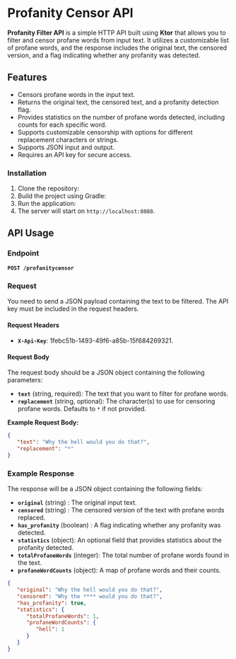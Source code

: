# Profanity Censor API

**Profanity Filter API** is a simple HTTP API built using **Ktor** that allows you to filter and censor profane words from input text. It utilizes a customizable list of profane words, and the response includes the original text, the censored version, and a flag indicating whether any profanity was detected.

## Features

- Censors profane words in the input text.
- Returns the original text, the censored text, and a profanity detection flag.
- Provides statistics on the number of profane words detected, including counts for each specific word.
- Supports customizable censorship with options for different replacement characters or strings.
- Supports JSON input and output.
- Requires an API key for secure access.

### Installation

1. Clone the repository:
2. Build the project using Gradle:
3. Run the application:
4. The server will start on `http://localhost:8080`.

## API Usage

### Endpoint

**`POST /profanitycensor`**

### Request

You need to send a JSON payload containing the text to be filtered. The API key must be included in the request headers.

#### Request Headers

- **`X-Api-Key`**: 1febc51b-1493-49f6-a85b-15f684269321.

#### Request Body

The request body should be a JSON object containing the following parameters:

- **`text`** (string, required): The text that you want to filter for profane words.
- **`replacement`** (string, optional): The character(s) to use for censoring profane words. Defaults to `*` if not provided.

**Example Request Body:**
```json
{
   "text": "Why the hell would you do that?",
   "replacement": "*"
}
```

### Example Response
The response will be a JSON object containing the following fields:

- **`original`** (string) : The original input text.
- **`censored`** (string) : The censored version of the text with profane words replaced.
- **`has_profanity`** (boolean) : A flag indicating whether any profanity was detected.
- **`statistics`** (object): An optional field that provides statistics about the profanity detected.
- **`totalProfaneWords`** (integer): The total number of profane words found in the text.
- **`profaneWordCounts`** (object): A map of profane words and their counts.

```json
{
   "original": "Why the hell would you do that?",
   "censored": "Why the **** would you do that?",
   "has_profanity": true,
   "statistics": {
      "totalProfaneWords": 1,
      "profaneWordCounts": {
         "hell": 1
      }
   }
}

```


